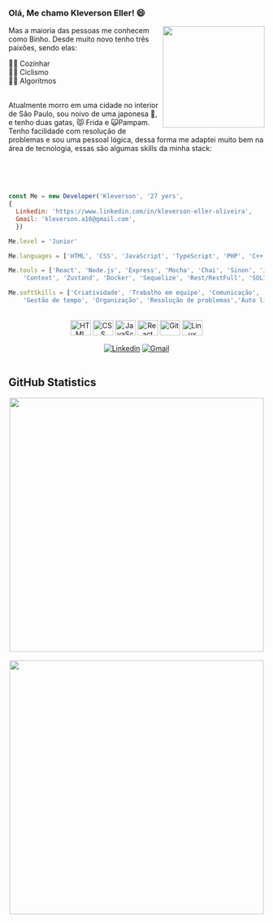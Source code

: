 ### Olá, Me chamo Kleverson Eller! 😄
<img id="imgEu" align="right" width="200px" src="https://user-images.githubusercontent.com/94177171/165205178-b0eeee48-c89f-477a-bf78-7d7928d5b7e5.png">
<p>Mas a maioria das pessoas me conhecem como Binho.
Desde muito novo tenho três paixões, sendo elas:</p>
👨‍🍳 Cozinhar<br>
🚴‍♂️ Ciclismo<br>
👨‍💻 Algoritmos<br><br>
<p>Atualmente morro em uma cidade no interior de São Paulo, sou noivo de uma japonesa 🥷, e tenho duas gatas, 😾 Frida e 🙀Pampam.
Tenho facilidade com resolução de problemas e sou uma pessoal lógica, dessa forma me adaptei muito bem na área de tecnologia, essas são algumas skills da minha stack:</p>
<br>
<br>
<br>

```JavaScript
const Me = new Developer('Kleverson', '27 yers',
{
  Linkedin: 'https://www.linkedin.com/in/kleverson-eller-oliveira',
  Gmail: 'kleverson.a16@gmail.com',
  })

Me.level = 'Junior'

Me.languages = ['HTML', 'CSS', 'JavaScript', 'TypeScript', 'PHP', 'C++','Python']

Me.tools = ['React', 'Node.js', 'Express', 'Mocha', 'Chai', 'Sinon', 'Jest', 'RTL', 'Redux',
    'Context', 'Zustand', 'Docker', 'Sequelize', 'Rest/RestFull', 'SOLID', 'POO']

Me.softSkills = ['Criatividade', 'Trabalho em equipe', 'Comunicação', 'Resiliência',
    'Gestão de tempo', 'Organização', 'Resolução de problemas','Auto liderança']
```

<div align="center" style="display: inline_block"><br>
  <img align="center" alt="HTML" height="30" width="40" src="https://cdn.jsdelivr.net/gh/devicons/devicon/icons/html5/html5-original.svg">
  <img align="center" alt="CSS" height="30" width="40" src="https://cdn.jsdelivr.net/gh/devicons/devicon/icons/css3/css3-original.svg">
  <img align="center" alt="JavaScript" height="30" width="40" src="https://cdn.jsdelivr.net/gh/devicons/devicon/icons/javascript/javascript-original.svg">
  <img align="center" alt="React" height="30" width="40" src="https://cdn.jsdelivr.net/gh/devicons/devicon/icons/react/react-original.svg">
  <img align="center" alt="Git" height="30" width="40" src="https://cdn.jsdelivr.net/gh/devicons/devicon/icons/git/git-original.svg">
  <img align="center" alt="Linux" height="30" width="40" src="https://cdn.jsdelivr.net/gh/devicons/devicon/icons/linux/linux-original.svg">
</div>
<br>
<div align="center">
  <a href="https://www.linkedin.com/in/kleverson-eller-oliveira/" target="_blank" rel="external"><img src="https://img.shields.io/badge/LinkedIn-0077B5?style=for-the-badge&logo=linkedin&logoColor=white" alt="Linkedin"></a>
  <a href="mailto:kleverson.a16@gmail.com" target="_blank"><img src="https://img.shields.io/badge/Gmail-D14836?style=for-the-badge&logo=gmail&logoColor=white" alt="Gmail"></a> 
</div>
<br>

## GitHub Statistics

<div align="center">
<a href="https://github.com/anuraghazra/github-readme-stats">
  <img align="center" width="500px" src="https://github-readme-stats.vercel.app/api?username=KleversonEller&count_private=true&show_icons=true&theme=material-palenight" />
</a>
<br>
<br>
<a href="https://github.com/anuraghazra/github-readme-stats">
  <img align="center" width="500px" src="https://github-readme-stats.vercel.app/api/top-langs/?username=KleversonEller&layout=compact&theme=material-palenight" />
</a>
</div>
